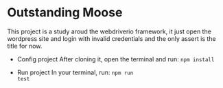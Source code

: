 # Outstanding Moose

This project is a study aroud the webdriverio framework, it just open the wordpress site and login with invalid credentials and the only assert is the title for now.

* Config project
After cloning it, open the terminal and run: <code>npm install</code> 

* Run project
In your terminal, run:
<code>npm run test</code>
